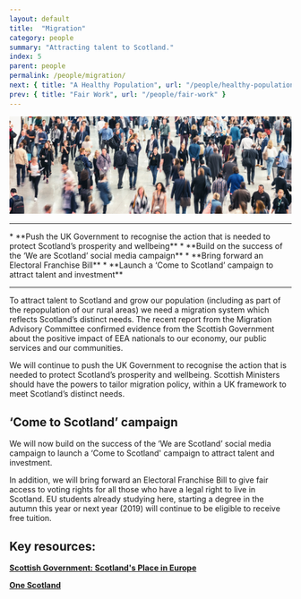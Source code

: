 ```yaml
---
layout: default
title:  "Migration"
category: people
summary: "Attracting talent to Scotland."
index: 5
parent: people
permalink: /people/migration/
next: { title: "A Healthy Population", url: "/people/healthy-population/" }
prev: { title: "Fair Work", url: "/people/fair-work" }
---
```

![Migration Photo](/assets/images/pageimages/people4.jpg)
<br>
<hr>
* **Push the UK Government to recognise the action that is needed to protect Scotland’s prosperity and wellbeing**
* **Build on the success of the ‘We are Scotland’ social media campaign**
* **Bring forward an Electoral Franchise Bill**
* **Launch a ‘Come to Scotland’ campaign to attract talent and investment**
<hr>

To attract talent to Scotland and grow our population (including as part of the repopulation of our rural areas) we need a migration system which reflects Scotland’s distinct needs. The recent report from the Migration Advisory Committee confirmed evidence from the Scottish Government about the positive impact of EEA nationals to our economy, our public services and our communities.

We will continue to push the UK Government to recognise the action that is needed to protect Scotland’s prosperity and wellbeing. Scottish Ministers should have the powers to tailor migration policy, within a UK framework to meet Scotland’s distinct needs.

## ‘Come to Scotland’ campaign

We will now build on the success of the ‘We are Scotland’ social media campaign to launch a ‘Come to Scotland' campaign to attract talent and investment.  

In addition, we will bring forward an Electoral Franchise Bill to give fair access to voting rights for all those who have a legal right to live in Scotland. EU students already studying here, starting a degree in the autumn this year or next year (2019) will continue to be eligible to receive free tuition.


## Key resources:
**[Scottish Government: Scotland's Place in Europe](https://beta.gov.scot/publications/scotlands-place-europe-people-jobs-investment/)**  

**[One Scotland](https://onescotland.org/campaigns/we-are-scotland/)**  
